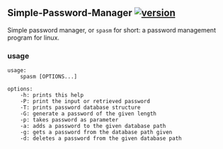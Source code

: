 ## Simple-Password-Manager [![version](https://img.shields.io/badge/start%20with-why%3F-brightgreen.svg?style=flat)](http://www.ted.com/talks/simon_sinek_how_great_leaders_inspire_action)
Simple password manager, or `spasm` for short: a password management program for linux.

### usage

```
usage: 
	spasm [OPTIONS...]
	
options:
	-h: prints this help
	-P: print the input or retrieved password
	-T: prints password database structure
	-G: generate a password of the given length
	-p: takes password as parameter
	-a: adds a password to the given database path
	-g: gets a password from the database path given
	-d: deletes a password from the given database path
```
